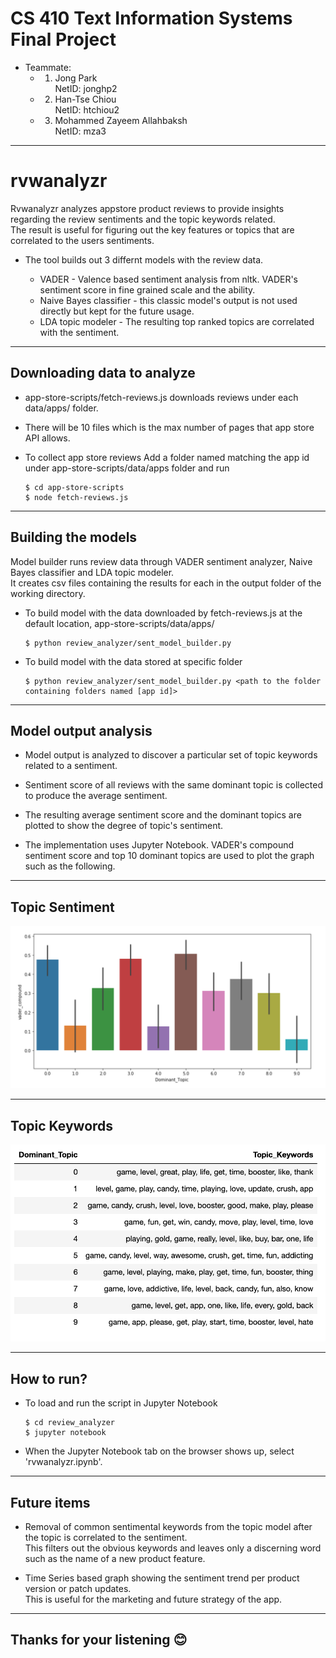 # CS 410 Text Information Systems Final Project

* Teammate:
    - 1. Jong Park  
    NetID: jonghp2   
    
    - 2. Han-Tse Chiou  
    NetID: htchiou2  
    
    - 3. Mohammed Zayeem Allahbaksh  
    NetID: mza3  


---
# rvwanalyzr
Rvwanalyzr analyzes appstore product reviews to provide insights regarding the review sentiments and the topic keywords related.  
The result is useful for figuring out the key features or topics that are correlated to the users sentiments. 

* The tool builds out 3 differnt models with the review data.  

    * VADER - Valence based sentiment analysis from nltk. VADER's sentiment score in fine grained scale and the ability.     
    * Naive Bayes classifier - this classic model's output is not used directly but kept for the future usage.  
    * LDA topic modeler - The resulting top ranked topics are correlated with the sentiment.  
    
---
## Downloading data to analyze
* app-store-scripts/fetch-reviews.js downloads reviews under each data/apps/<app id> folder.  
* There will be 10 files which is the max number of pages that app store API allows.  

* To collect app store reviews
  Add a folder named matching the app id under app-store-scripts/data/apps folder and run
 
  ```
  $ cd app-store-scripts
  $ node fetch-reviews.js
  ```
 
---
## Building the models
Model builder runs review data through VADER sentiment analyzer, Naive Bayes classifier and LDA topic modeler.  
It creates csv files containing the results for each in the output folder of the working directory.

* To build model with the data downloaded by fetch-reviews.js at the default location, app-store-scripts/data/apps/
  ```
  $ python review_analyzer/sent_model_builder.py
  ```
* To build model with the data stored at specific folder
  ```
  $ python review_analyzer/sent_model_builder.py <path to the folder containing folders named [app id]>
  ```
---
## Model output analysis 

* Model output is analyzed to discover a particular set of topic keywords related to a sentiment.  

* Sentiment score of all reviews with the same dominant topic is collected to produce the average sentiment.
  
* The resulting average sentiment score and the dominant topics are plotted to show the degree of topic's sentiment. 
  
* The implementation uses Jupyter Notebook. VADER's compound sentiment score and top 10 dominant topics are used to plot the graph such as the following.

---
## Topic Sentiment

  <img src ="images/topic_sentiment.png" />

---
## Topic Keywords

  <img src ="images/topic_keywords.png" />

---

## How to run?

* To load and run the script in Jupyter Notebook
  ```
  $ cd review_analyzer
  $ jupyter notebook
  ```
* When the Jupyter Notebook tab on the browser shows up, select 'rvwanalyzr.ipynb'.

---
## Future items

* Removal of common sentimental keywords from the topic model after the topic is correlated to the sentiment.  
This filters out the obvious keywords and leaves only a discerning word such as the name of a new product feature.  

* Time Series based graph showing the sentiment trend per product version or patch updates.  
This is useful for the marketing and future strategy of the app.  

---
## Thanks for your listening 😊